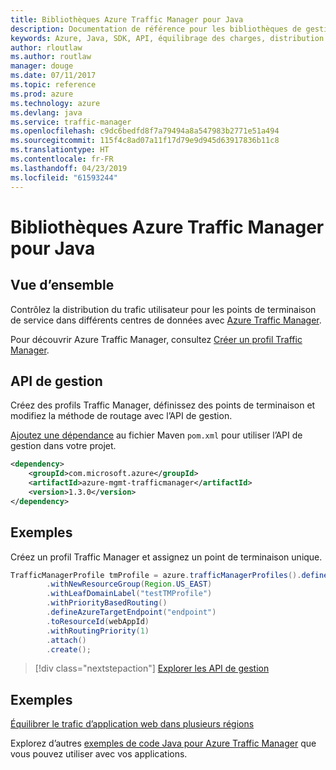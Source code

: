 ```yaml
---
title: Bibliothèques Azure Traffic Manager pour Java
description: Documentation de référence pour les bibliothèques de gestion Java Traffic Manager
keywords: Azure, Java, SDK, API, équilibrage des charges, distribution de la charge, réseau, Traffic Manager
author: rloutlaw
ms.author: routlaw
manager: douge
ms.date: 07/11/2017
ms.topic: reference
ms.prod: azure
ms.technology: azure
ms.devlang: java
ms.service: traffic-manager
ms.openlocfilehash: c9dc6bedfd8f7a79494a8a547983b2771e51a494
ms.sourcegitcommit: 115f4c8ad07a11f17d79e9d945d63917836b11c8
ms.translationtype: HT
ms.contentlocale: fr-FR
ms.lasthandoff: 04/23/2019
ms.locfileid: "61593244"
---
```

# <a name="azure-traffic-manager-libraries-for-java"></a>Bibliothèques Azure Traffic Manager pour Java

## <a name="overview"></a>Vue d’ensemble

Contrôlez la distribution du trafic utilisateur pour les points de terminaison de service dans différents centres de données avec [ Azure Traffic Manager](/azure/traffic-manager/traffic-manager-overview).

Pour découvrir Azure Traffic Manager, consultez [Créer un profil Traffic Manager](/azure/traffic-manager/traffic-manager-create-profile).

## <a name="management-api"></a>API de gestion

Créez des profils Traffic Manager, définissez des points de terminaison et modifiez la méthode de routage avec l’API de gestion. 

[Ajoutez une dépendance](https://maven.apache.org/guides/getting-started/index.html#How_do_I_use_external_dependencies) au fichier Maven `pom.xml` pour utiliser l’API de gestion dans votre projet.  

```XML
<dependency>
    <groupId>com.microsoft.azure</groupId>
    <artifactId>azure-mgmt-trafficmanager</artifactId>
    <version>1.3.0</version>
</dependency>
```   

## <a name="example"></a>Exemples

Créez un profil Traffic Manager et assignez un point de terminaison unique.

```java
TrafficManagerProfile tmProfile = azure.trafficManagerProfiles().define("testTMProfile")
        .withNewResourceGroup(Region.US_EAST)
        .withLeafDomainLabel("testTMProfile")
        .withPriorityBasedRouting()
        .defineAzureTargetEndpoint("endpoint")
        .toResourceId(webAppId)
        .withRoutingPriority(1)
        .attach()
        .create();
```

> [!div class="nextstepaction"]
> [Explorer les API de gestion](/java/api/overview/azure/trafficmanager/management)

## <a name="samples"></a>Exemples

[Équilibrer le trafic d’application web dans plusieurs régions](https://github.com/Azure-Samples/traffic-manager-java-manage-profiles)

Explorez d’autres [exemples de code Java pour Azure Traffic Manager](https://azure.microsoft.com/resources/samples/?platform=java&term=traffic) que vous pouvez utiliser avec vos applications.
